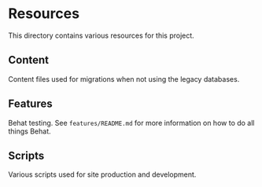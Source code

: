 # Resources

This directory contains various resources for this project.

## Content

Content files used for migrations when not using the legacy databases.

## Features

Behat testing. See `features/README.md` for more information on how to do all
things Behat.

## Scripts

Various scripts used for site production and development.
